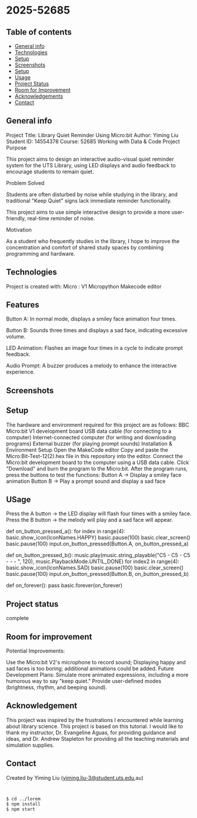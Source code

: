 # 2025-52685

## Table of contents
* [General info](#general-info)
* [Technologies](#technologies)
* [Setup](#setup)
* [Screenshots](#screenshots)
* [Setup](#setup)
* [Usage](#usage)
* [Project Status](#project-status)
* [Room for Improvement](#room-for-improvement)
* [Acknowledgements](#acknowledgements)
* [Contact](#contact)
## General info
Project Title: Library Quiet Reminder Using Micro:bit
Author: Yiming Liu
Student ID: 14554378
Course: 52685 Working with Data & Code
Project Purpose

This project aims to design an interactive audio-visual quiet reminder system for the UTS Library, using LED displays and audio feedback to encourage students to remain quiet.

Problem Solved

Students are often disturbed by noise while studying in the library, and traditional "Keep Quiet" signs lack immediate reminder functionality.

This project aims to use simple interactive design to provide a more user-friendly, real-time reminder of noise.

Motivation

As a student who frequently studies in the library, I hope to improve the concentration and comfort of shared study spaces by combining programming and hardware.

## Technologies
Project is created with:
Micro : V1
Micropython
Makecode editor

## Features
Button A: In normal mode, displays a smiley face animation four times.

Button B: Sounds three times and displays a sad face, indicating excessive volume.

LED Animation: Flashes an image four times in a cycle to indicate prompt feedback.

Audio Prompt: A buzzer produces a melody to enhance the interactive experience.

## Screenshots

## Setup
The hardware and environment required for this project are as follows:
BBC Micro:bit V1 development board
USB data cable (for connecting to a computer)
Internet-connected computer (for writing and downloading programs)
External buzzer (for playing prompt sounds)
Installation & Environment Setup
Open the MakeCode editor
Copy and paste the Micro:Bit-Test-12(2).hex file in this repository into the editor.
Connect the Micro:bit development board to the computer using a USB data cable.
Click "Download" and burn the program to the Micro:bit.
After the program runs, press the buttons to test the functions:
Button A → Display a smiley face animation
Button B → Play a prompt sound and display a sad face

## USage
Press the A button → the LED display will flash four times with a smiley face.
Press the B button → the melody will play and a sad face will appear.

def on_button_pressed_a():
    for index in range(4):
        basic.show_icon(IconNames.HAPPY)
        basic.pause(100)
        basic.clear_screen()
        basic.pause(100)
input.on_button_pressed(Button.A, on_button_pressed_a)

def on_button_pressed_b():
    music.play(music.string_playable("C5 - C5 - C5 - - - ", 120),
        music.PlaybackMode.UNTIL_DONE)
    for index2 in range(4):
        basic.show_icon(IconNames.SAD)
        basic.pause(100)
        basic.clear_screen()
        basic.pause(100)
input.on_button_pressed(Button.B, on_button_pressed_b)

def on_forever():
    pass
basic.forever(on_forever)
## Project status
complete

## Room for improvement
Potential Improvements:

Use the Micro:bit V2's microphone to record sound;
Displaying happy and sad faces is too boring; additional animations could be added.
Future Development Plans:
Simulate more animated expressions, including a more humorous way to say "keep quiet."
Provide user-defined modes (brightness, rhythm, and beeping sound).
## Acknowledgement
This project was inspired by the frustrations I encountered while learning about library science.
This project is based on this tutorial.
I would like to thank my instructor, Dr. Evangeline Aguas, for providing guidance and ideas, and Dr. Andrew Stapleton for providing all the teaching materials and simulation supplies.
## Contact
Created by Yiming Liu (yiming.liu-3@student.uts.edu,au)
```


$ cd ../lorem
$ npm install
$ npm start
```
